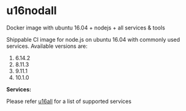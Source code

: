 # u16nodall
Docker image with ubuntu 16.04 + nodejs + all services &amp; tools

Shippable CI image for node.js on ubuntu 16.04 with commonly used services. Available versions are:


  1.  6.14.2
  2.  8.11.3
  3.  9.11.1
  4.  10.1.0
  

  
**Services:**

Please refer [u16all](https://github.com/dry-dock/u16all) for a list of supported services
